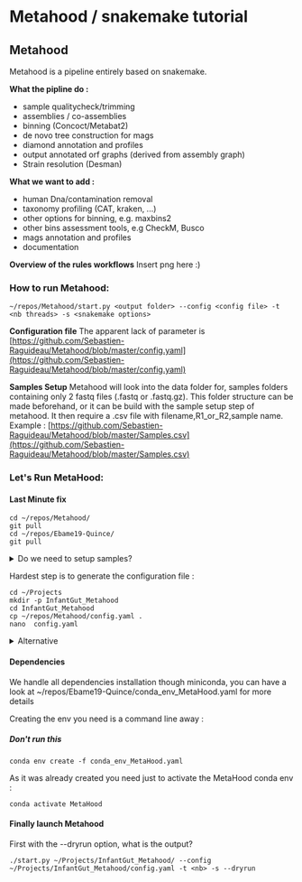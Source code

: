 # Metahood / snakemake tutorial

## Metahood
Metahood is a pipeline entirely based on snakemake. 

**What the pipline do :**
 - sample qualitycheck/trimming
- assemblies / co-assemblies
- binning (Concoct/Metabat2)
- de novo tree construction for mags
- diamond annotation and profiles
- output annotated orf graphs (derived from assembly graph)
- Strain resolution (Desman)

 **What we want to add :**
 - human Dna/contamination removal 
 - taxonomy profiling (CAT, kraken, ...)
 - other options for  binning, e.g. maxbins2  
 - other bins assessment tools, e.g CheckM, Busco 
 - mags annotation and profiles
 - documentation
 
 **Overview of the rules workflows**
Insert png here :)

###  How to run Metahood:
    ~/repos/Metahood/start.py <output folder> --config <config file> -t <nb threads> -s <snakemake options> 

 **Configuration file**
 The apparent lack of parameter is 
[https://github.com/Sebastien-Raguideau/Metahood/blob/master/config.yaml](https://github.com/Sebastien-Raguideau/Metahood/blob/master/config.yaml)

 **Samples Setup**
Metahood will look into the data folder for, samples folders containing only 2 fastq files (.fastq or .fastq.gz). This folder structure can be made beforehand, or it can be build with the sample setup step of metahood. It then require a .csv file with filename,R1_or_R2,sample name.
Example : [https://github.com/Sebastien-Raguideau/Metahood/blob/master/Samples.csv](https://github.com/Sebastien-Raguideau/Metahood/blob/master/Samples.csv)

###  Let's Run MetaHood:
#### Last Minute fix

    cd ~/repos/Metahood/
    git pull
    cd ~/repos/Ebame19-Quince/
    git pull


<details><summary>Do we need to setup samples? </summary>
<p>
Yes, the file is at  

`~/repos/Ebame19-Quince/Sample.csv` 

</p>
</details>

Hardest step is to generate the configuration file :

    cd ~/Projects
    mkdir -p InfantGut_Metahood
    cd InfantGut_Metahood
    cp ~/repos/Metahood/config.yaml .
    nano  config.yaml

<details><summary>Alternative </summary>
<p>

    cp ~/repos/Metahood/config.yaml ~/Projects/InfantGut_Metahood/

</p>
</details>


#### Dependencies
We handle  all dependencies installation though miniconda,  you can have a look at  ~/repos/Ebame19-Quince/conda_env_MetaHood.yaml for more details

Creating the env you need is a command line away :
##### Don't run this

    conda env create -f conda_env_MetaHood.yaml
As it was already created you need just to activate the MetaHood conda env :

    conda activate MetaHood


#### Finally launch Metahood
First with the --dryrun option, what is the output?

    ./start.py ~/Projects/InfantGut_Metahood/ --config ~/Projects/InfantGut_Metahood/config.yaml -t <nb> -s --dryrun        


